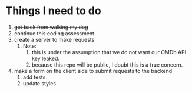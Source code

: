 # Things I need to do

1. ~~get back from walking my dog~~
2. ~~continue this coding assessment~~
3. create a server to make requests
   1. Note:
       1. this is under the assumption that we do not want our OMDb API key leaked.
       2. because this repo will be public, I doubt this is a true concern.
4. make a form on the client side to submit requests to the backend
   1. add tests
   2. update styles